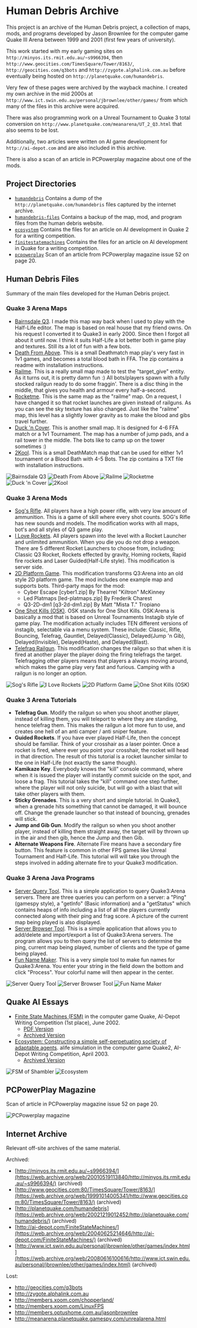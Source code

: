 # Human Debris Archive

This project is an archive of the Human Debris project, a collection of maps, mods, and programs developed by Jason Brownlee for the computer game Quake III Arena between 1999 and 2001 (first few years of university).

This work started with my early gaming sites on `http://minyos.its.rmit.edu.au/~s9966394`, then `http://www.geocities.com/TimesSquare/Tower/8163/`, `http://geocities.com/q3bots` and `http://zygote.alphalink.com.au` before eventually being hosted on `http://planetquake.com/humandebris`.

Very few of these pages were archived by the wayback machine. I created my own archive in the mid 2000s at `http://www.ict.swin.edu.au/personal/jbrownlee/other/games/` from which many of the files in this archive were acquired.

There was also programming work on a Unreal Tournament to Quake 3 total conversion on `http://www.planetquake.com/meanarena/UT_2_Q3.html` that also seems to be lost.

Additionally, two articles were written on AI game development for `http://ai-depot.com` and are also included in this archive.

There is also a scan of an article in PCPowerplay magazine about one of the mods.

## Project Directories

* [`humandebris`](humandebris/) Contains a dump of the `http://planetquake.com/humandebris` files captured by the internet archive.
* [`humandebris-files`](humandebris-files/) Contains a backup of the map, mod, and program files from the human debris website.
* [`ecosystem`](ecosystem/) Contains the files for an article on AI development in Quake 2 for a writing competition.
* [`finitestatemachines`](finitestatemachines/) Contains the files for an article on AI development in Quake for a writing competition.
* [`pcpowerplay`](pcpowerplay/) Scan of an article from PCPowerplay magazine issue 52 on page 20.

## Human Debris Files

Summary of the main files developed for the Human Debris project.

### Quake 3 Arena Maps

* [Bairnsdale Q3](humandebris-files/maps/bdaleq3.zip). I made this map way back when I used to play with the Half-Life editor. The map is based on real house that my friend owns. On his request I converted it to Quake3 in early 2000. Since then I forgot all about it until now. I think it suits Half-Life a lot better both in game play and textures. Still its a lot of fun with a few bots.
* [Death From Above](humandebris-files/maps/dfa.zip). This is a small Deathmatch map play's very fast in 1v1 games, and becomes a total blood bath in FFA. The zip contains a readme with installation instructions.
* [Railme](humandebris-files/maps/railme.zip). This is a really small map made to test the "target_give" entity. As it turns out, it is pretty damn fun :) All bots/players spawn with a fully stocked railgun ready to do some fraggin'. There is a disc thing in the middle, that gives you health and armour every half-a-second.
* [Rocketme](humandebris-files/maps/rocketme.zip). This is the same map as the "railme" map. On a request, I have changed it so that rocket launches are given instead of railguns. As you can see the sky texture has also changed. Just like the "railme" map, this level has a slightly lower gravity as to make the blood and gibs travel further.
* [Duck 'n Cover](humandebris-files/maps/dnc.zip). This is another small map. It is designed for 4-6 FFA match or a 1v1 Tournament. The map has a number of jump pads, and a rail tower in the middle. The bots like to camp up on the tower sometimes :)
* [2Kool](humandebris-files/maps/2kool.zip). This is a small DeathMatch map that can be used for either 1v1 tournament or a Blood Bath with 4-5 Bots. The zip contains a TXT file with installation instructions.

![Bairnsdale Q3](humandebris-files/maps/bdaleq3.jpg)
![Death From Above](humandebris-files/maps/dfa1.jpg)
![Railme](humandebris-files/maps/railme02.jpg)
![Rocketme](humandebris-files/maps/rocketme01.jpg)
![Duck 'n Cover](humandebris-files/maps/dnc02.jpg)
![2Kool](humandebris-files/maps/2kool1.jpg)

### Quake 3 Arena Mods

* [Sog's Rifle](humandebris-files/mods/sog1.1.zip). All players have a high power rifle, with very low amount of ammunition. This is a game of skill where every shot counts. SOG's Rifle has new sounds and models. The modification works with all maps, bot's and all styles of Q3 game play.
* [I Love Rockets](humandebris-files/mods/I-Love-Rockets1.1.zip). All players spawn into the level with a Rocket Launcher and unlimited ammunition. When you die you do not drop a weapon. There are 5 different Rocket Launchers to choose from, including; Classic Q3 Rocket, Rockets effected by gravity, Homing rockets, Rapid fire rockets and Laser Guided(Half-Life style). This modification is server side.
* [2D Platform Game](humandebris-files/mods/q3pg1.0.zip). This modification transforms Q3:Arena into an old style 2D platform game. The mod includes one example map and supports bots. Third-party maps for the mod:
	* Cyber Escape [cyber1.zip] By Thearrel "Kiltron" McKinney
	* Led Platmaps [led-platmaps.zip] By Frederik Charest
	* Q3-2D-dm1 [q3-2d-dm1.zip] By Matt "Mista T." Tropiano
* [One Shot Kills (OSK)](humandebris-files/mods/osk1.1.zip). OSK stands for One Shot Kills. OSK:Arena is basically a mod that is based on Unreal Tournaments Instagib style of game play. The modification actually includes TEN different versions of instagib, selectable via a menu system. These include: Classic, Rifle, Bouncing, Telefrag, Gauntlet, Delayed(Classic), Delayed(Jump 'n Gib), Delayed(Invisible), Delayed(Haste), and Delayed(Blast).
* [Telefrag Railgun](humandebris-files/mods/telefrag.zip). This modification changes the railgun so that when it is fired at another player the player doing the firing telefrags the target. Telefragging other players means that players a always moving around, which makes the game play very fast and furious. Camping with a railgun is no longer an option.

![Sog's Rifle](humandebris-files/mods/sog.gif)
![I Love Rockets](humandebris-files/mods/iloverockets.gif)
![2D Platform Game](humandebris-files/mods/platform.gif)
![One Shot Kills (OSK)](humandebris-files/mods/osk.gif)

### Quake 3 Arena Tutorials

* **Telefrag Gun**. Modify the railgun so when you shoot another player, instead of killing them, you will teleport to where they are standing, hence telefrag them. This makes the railgun a lot more fun to use, and creates one hell of an anti camper / anti sniper feature.
* **Guided Rockets**. If you have ever played Half-Life, then the concept should be familiar. Think of your crosshair as a laser pointer. Once a rocket is fired, where ever you point your crosshair, the rocket will head in that direction. The result of this tutorial is a rocket launcher similar to the one in Half-Life (not exactly the same though).
* **Kamikaze Key**. Everybody knows the "kill" console command, where when it is issued the player will instantly commit suicide on the spot, and loose a frag. This tutorial takes the "kill" command one step further, where the player will not only suicide, but will go with a blast that will take other players with them.
* **Sticky Grenades**. This is a very short and simple tutorial. In Quake3, when a grenade hits something that cannot be damaged, it will bounce off. Change the grenade launcher so that instead of bouncing, grenades will stick.
* **Jump and Gib Gun**. Modify the railgun so when you shoot another player, instead of killing them straight away, the target will by thrown up in the air and then gib, hence the Jump and then Gib.
* **Alternate Weapons Fire**. Alternate Fire means have a secondary fire button. This feature is common in other FPS games like Unreal Tournament and Half-Life. This tutorial will will take you through the steps involved in adding alternate fire to your Quake3 modification.

### Quake 3 Arena Java Programs

* [Server Query Tool](humandebris-files/software/ServerQueryTool.zip). This is a simple application to query Quake3:Arena servers. There are three queries you can perform on a server: a "Ping" (gamespy style), a "getInfo" (Basic information) and a "getStatus" which contains heaps of info including a list of all the players currently connected along with their ping and frag score. A picture of the current map being played is also displayed.
* [Server Browser Tool](humandebris-files/software/ServerBrowserTool.zip). This is a simple application that allows you to add/delete and import/export a list of Quake3:Arena servers. The program allows you to then query the list of servers to determine the ping, current map being played, number of clients and the type of game being played.
* [Fun Name Maker](humandebris-files/software/FunName.zip). This is a very simple tool to make fun names for Quake3:Arena. You enter your string in the field down the bottom and click "Process". Your colorful name will then appear in the center.

![Server Query Tool](humandebris-files/software/ServerQuery.gif)
![Server Browser Tool](humandebris-files/software/ServerBrowser.gif)
![Fun Name Maker](humandebris-files/software/FunName.gif)

## Quake AI Essays

* [Finite State Machines (FSM)](finitestatemachines/) in the computer game Quake, AI-Depot Writing Competition (1st place), June 2002.
	* [PDF Version](finitestatemachines/Finite-State-Machines-FSM.pdf)
	* [Archived Version](https://web.archive.org/web/20040625214646/http://ai-depot.com/FiniteStateMachines/)
* [Ecosystem: Constructing a simple self-perpetuating society of adaptable agents](ecosystem/). alife simulation in the computer game Quake2, AI-Depot Writing Competition, April 2003.
	* [Archived Version](https://web.archive.org/web/20080624004102/http://www.ict.swin.edu.au/personal/jbrownlee/other/ecosystem/index.html)

![FSM of Shambler](finitestatemachines/FSM5.png)
![Ecosystem](ecosystem/image009.jpg)

## PCPowerPlay Magazine

Scan of article in PCPowerplay magazine issue 52 on page 20.

![PCPowerplay magazine](pcpowerplay/magazinearticle.gif)

## Internet Archive

Relevant off-site archives of the same material.

Archived:

* [http://minyos.its.rmit.edu.au/~s9966394/](https://web.archive.org/web/20010519113840/http://minyos.its.rmit.edu.au/~s9966394/) (archived)
* [http://www.geocities.com:80/TimesSquare/Tower/8163/](https://web.archive.org/web/19991014005341/http://www.geocities.com:80/TimesSquare/Tower/8163/) (archived)
* [http://planetquake.com/humandebris](https://web.archive.org/web/20021219012452/http://planetquake.com/humandebris/) (archived)
* [http://ai-depot.com/FiniteStateMachines/](https://web.archive.org/web/20040625214646/http://ai-depot.com/FiniteStateMachines/) (archived)
* [http://www.ict.swin.edu.au/personal/jbrownlee/other/games/index.html](https://web.archive.org/web/20080616100616/http://www.ict.swin.edu.au/personal/jbrownlee/other/games/index.html) (archived)

Lost:

* http://geocities.com/q3bots
* http://zygote.alphalink.com.au
* http://members.xoom.com/chopperland/
* http://members.xoom.com/LinuxFPS
* http://members.optushome.com.au/jasonbrownlee
* http://meanarena.planetquake.gamespy.com/unrealarena.html


